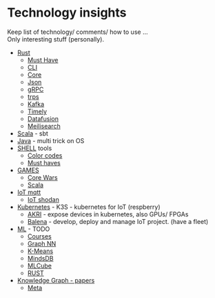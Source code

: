 # Technology insights 

Keep list of technology/ comments/ how to use ...  
Only interesting stuff (personally).



- [Rust](rust/README.md)
  - [Must Have](rust/_must_have.md)
  - [CLI](rust/cli.md)
  - [Core](rust/core.md)
  - [Json](rust/json.md)
  - [gRPC](rust/gRPC.md)
  - [trps](rust/trpc.md)
  - [Kafka](rust/kafka.md)
  - [Timely](rust/timely.md)
  - [Datafusion](rust/datafusion.md)
  - [Meilisearch](rust/meilisearch.md)
- [Scala](scala/sbt.md) - sbt
- [Java](java.adoc) - multi trick on OS
- [SHELL](SHELL/tools.md) tools
  - [Color codes](SHELL/color_codes.md)
  - [Must haves](SHELL/must_have.md)
- [GAMES](games/engines.md)
  - [Core Wars](games/corewars.md)
  - [Scala](games/game_in_scala.md)
- [IoT mqtt](iot/mqtt.md)
  - [IoT shodan](iot/shodan.md)
- [Kubernetes](kubernetes/k3s.md) - K3S - kubernetes for IoT (respberry)
  - [AKRI](kubernetes/akri.md) - expose devices in kubernetes, also GPUs/ FPGAs
  - [Balena](kubernetes/balena.md) - develop, deploy and manage IoT project. (have a fleet)
- [ML](ml/ml.md) - TODO
  - [Courses](ml/courses.md)
  - [Graph NN](ml/graphNN.md)
  - [K-Means](ml/kmenas.md)
  - [MindsDB](ml/mindsdb.md)
  - [MLCube](ml/mlcube.md)
  - [RUST](ml/rust.md)
- [Knowledge Graph - papers](knowledge_graph/papers.md)
  - [Meta](knowledge_graph/meta.md)